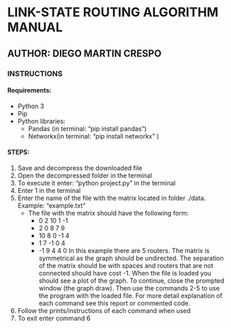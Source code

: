 # LINK-STATE ROUTING ALGORITHM MANUAL

## AUTHOR: DIEGO MARTIN CRESPO

### INSTRUCTIONS

#### Requirements:
* Python 3
* Pip
* Python libraries:
	* Pandas (in terminal: “pip install pandas”)
	* Networkx(in terminal: “pip install networkx” )

#### STEPS:
1. Save and decompress the downloaded file
2. Open the decompressed folder in the terminal
3. To execute it enter: “python project.py” in the terminal
4. Enter 1 in the terminal
5. Enter the name of the file with the matrix located in folder ./data. Example: “example.txt”
	* The file with the matrix should have the following form: 
		* 0 2 10 1 -1
		* 2 0 8 7 9 
		* 10 8 0 -1 4 
		* 1 7 -1 0 4 
		* -1 9 4 4 0
	In this example there are 5 routers. The matrix is symmetrical as the graph should be undirected. The separation of the matrix should be with spaces and routers that are not connected should have cost -1.
	When the file is loaded you should see a plot of the graph. To continue, close the prompted window (the graph draw).
	Then use the commands 2-5 to use the program with the loaded file. For more detail explanation of each command see this report or commented code.
6. Follow the prints/instructions of each command when used
7. To exit enter command 6
